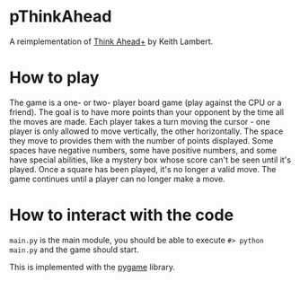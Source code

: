 # pThinkAhead
A reimplementation of [Think Ahead+](https://www.macintoshrepository.org/4279-think-ahead-) by Keith Lambert.

# How to play
The game is a one- or two- player board game (play against the CPU or a friend). The goal is to have more points than your opponent by the time all the moves are made. Each player takes a turn moving the cursor - one player is only allowed to move vertically, the other horizontally. The space they move to provides them with the number of points displayed. Some spaces have negative numbers, some have positive numbers, and some have special abilities, like a mystery box whose score can't be seen until it's played. Once a square has been played, it's no longer a valid move. The game continues until a player can no longer make a move.    

# How to interact with the code

`main.py` is the main module, you should be able to execute `#> python main.py` and the game should start.

This is implemented with the [pygame](https://www.pygame.org/docs/) library.